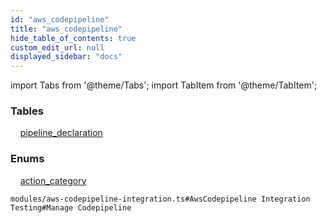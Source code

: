 ```yaml
---
id: "aws_codepipeline"
title: "aws_codepipeline"
hide_table_of_contents: true
custom_edit_url: null
displayed_sidebar: "docs"
---
```


import Tabs from '@theme/Tabs';
import TabItem from '@theme/TabItem';

<Tabs queryString="view">
  <TabItem value="components" label="Components" default>

### Tables

    [pipeline_declaration](../../aws/tables/aws_codepipeline_entity_pipeline_declaration.PipelineDeclaration)

### Enums
    [action_category](../../aws/enums/aws_codepipeline_entity_pipeline_declaration.ActionCategory)

</TabItem>
  <TabItem value="code-examples" label="Code examples">

```testdoc
modules/aws-codepipeline-integration.ts#AwsCodepipeline Integration Testing#Manage Codepipeline
```

</TabItem>
</Tabs>
